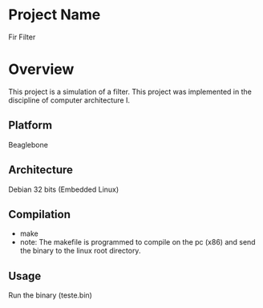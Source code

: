 # Project Name
Fir Filter

# Overview
This project is a simulation of a filter. This project was implemented in the discipline of computer architecture I.

## Platform
Beaglebone

## Architecture
Debian 32 bits (Embedded Linux)

## Compilation
- make
- note: The makefile is programmed to compile on the pc (x86) and send the binary to the linux root directory.

## Usage
Run the binary (teste.bin)
